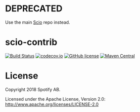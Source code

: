 DEPRECATED
==========

Use the main [Scio](https://github.com/spotify/scio) repo instead.

scio-contrib
===

[![Build Status](https://api.travis-ci.org/spotify/scio-contrib.svg?branch=master)](https://travis-ci.org/spotify/scio-contrib)
[![codecov.io](https://codecov.io/github/spotify/scio-contrib/coverage.svg?branch=master)](https://codecov.io/github/spotify/scio-contrib?branch=master)
[![GitHub license](https://img.shields.io/github/license/spotify/scio-contrib.svg)](./LICENSE)
[![Maven Central](https://img.shields.io/maven-central/v/com.spotify/scio-contrib-bigquery_2.11.svg)](https://maven-badges.herokuapp.com/maven-central/com.spotify/scio-contrib-bigquery_2.11)

# License

Copyright 2018 Spotify AB.

Licensed under the Apache License, Version 2.0: http://www.apache.org/licenses/LICENSE-2.0
